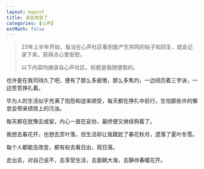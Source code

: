 ```yaml
---
layout: mypost
title: 该去改变了
categories: [心声]
extMath: false
---
```


> 23年上半年开始，每当在心声社区看到能产生共鸣的帖子和回复，就会记录下来，获得点心里安慰。
> 
> 以下内容均摘录自心声社区。标题是我随便取的。

也许是在我司待久了吧，便有了那么多疲倦，那么多焦灼，一边经历着三字诀，一边苦苦挣扎着。

华为人的生活似乎充满了抱怨和逆来顺受，每天都在挣扎中前行，生怕那些许的懈怠会带来绩效上的污浊。

每天都在犹豫去或留，内心一直在妥协，最终便又继续狗着了。

我想去看花开，也想去赏叶落，但生活却让我蹉跎了春花秋月，遗落了夏叶冬雪。

每个人都能去改变，都有权去看日出，观日落。

走出去，对自己说不，去享受生活，去面朝大海，去静待春暖花开。



